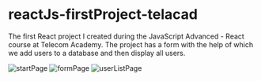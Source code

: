 # reactJs-firstProject-telacad
The first React project I created during the JavaScript Advanced - React course at Telecom Academy. The project has a form with the help of which we add users to a database and then display all users.

![startPage](https://github.com/AndreiVitanescu99/reactJs-firstProject-telacad/assets/143419783/1f4d6c72-1f37-4094-942d-a3a1dac8412f)
![formPage](https://github.com/AndreiVitanescu99/reactJs-firstProject-telacad/assets/143419783/060bb65a-5cc7-42bf-bfe0-25ec5613dc16)
![userListPage](https://github.com/AndreiVitanescu99/reactJs-firstProject-telacad/assets/143419783/1bf57a1b-2d56-45e5-bc42-0cd797c0dcfb)







